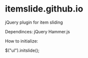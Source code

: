 itemslide.github.io
===================

jQuery plugin for item sliding

Dependinces:
jQuery
Hammer.js

How to initialize:

$("ul").initslide();

